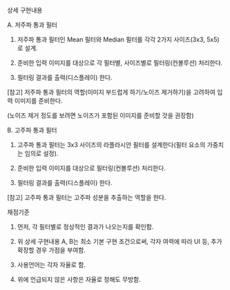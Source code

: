 상세 구현내용

A. 저주파 통과 필터

1. 저주파 통과 필터인 Mean 필터와 Median 필터를 각각 2가지 사이즈(3x3, 5x5)로 설계.

2. 준비한 입력 이미지를 대상으로 각 필터별, 사이즈별로 필터링(컨볼루션) 처리한다.

3. 필터링 결과를 출력(디스플레이) 한다.

[참고] 저주파 통과 필터의 역할(이미지 부드럽게 하기/노이즈 제거하기)을 고려하여 입력 이미지를 준비한다.

(노이즈 제거 정도를 보려면 노이즈가 포함된 이미지를 준비할 것을 권장함)

 

B. 고주파 통과 필터

1. 고주파 통과 필터는 3x3 사이즈의 라플라시안 필터를 설계한다(필터 요소의 가중치는 임의로 설정).

2. 준비한 입력 이미지를 대상으로 필터링(컨볼루션) 처리한다.

3. 필터링 결과를 출력(디스플레이) 한다.

[참고] 고주파 통과 필터는 고주파 성분을 추출하는 역할을 한다. 

 

채점기준

1. 먼저, 각 필터별로 정상적인 결과가 나오는지를 확인함.

2. 위 상세 구현내용 A, B는 최소 기본 구현 조건으로써, 각자 여력에 따라 UI 등, 추가 확장할 경우 가점을 부여함.

3. 사용언어는 각자 자율로 함.

4. 위에 언급되지 않은 사항은 자율로 정해도 무방함.